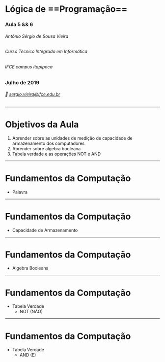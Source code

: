 <!-- $theme: gaia -->

# Lógica de ==Programação==

### Aula 5 && 6
###### Antônio Sérgio de Sousa Vieira
###### Curso Técnico Integrado em Informática
###### IFCE campus Itapipoca
### Julho de 2019
###### :email: sergio.vieira@ifce.edu.br

---
# Objetivos da Aula
1. Aprender sobre as unidades de medição de capacidade de armazenamento dos computadores
2. Aprender sobre algebra booleana
3. Tabela verdade e as operações NOT e AND

---
<!-- page_number: true -->
# Fundamentos da Computação
- Palavra

---
# Fundamentos da Computação
- Capacidade de Armazenamento

---
# Fundamentos da Computação
- Algebra Booleana

---
# Fundamentos da Computação
- Tabela Verdade
	- NOT (NÃO)

---
# Fundamentos da Computação
- Tabela Verdade
	- AND (E)
